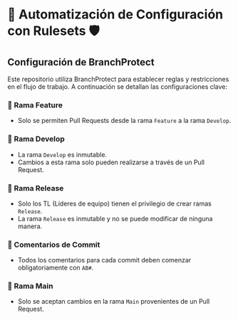 # 🚀 Automatización de Configuración con Rulesets 🛡️

## Configuración de BranchProtect

Este repositorio utiliza BranchProtect para establecer reglas y restricciones en el flujo de trabajo. A continuación se detallan las configuraciones clave:

### 🌟 Rama Feature

- Solo se permiten Pull Requests desde la rama `Feature` a la rama `Develop`.
  
### 🚀 Rama Develop

- La rama `Develop` es inmutable.
- Cambios a esta rama solo pueden realizarse a través de un Pull Request.

### 🎉 Rama Release

- Solo los TL (Líderes de equipo) tienen el privilegio de crear ramas `Release`.
- La rama `Release` es inmutable y no se puede modificar de ninguna manera.

### 📝 Comentarios de Commit

- Todos los comentarios para cada commit deben comenzar obligatoriamente con `AB#`.

### 🌲 Rama Main

- Solo se aceptan cambios en la rama `Main` provenientes de un Pull Request.
